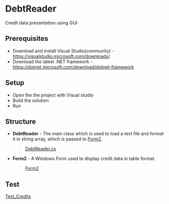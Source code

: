 # DebtReader
Credit data presentation using GUI

## Prerequisites
* Download and install Visual Studio(community) - https://visualstudio.microsoft.com/downloads/
* Download the latest .NET framework - https://dotnet.microsoft.com/download/dotnet-framework

## Setup
* Open the the project with Visual studio
* Build the solution
* Run

## Structure
* **DebtReader** - The main class which is used to load a text file and format it in string array, which is passed to [Form2](https://github.com/MarioDanov/DebtReader/blob/main/Reader/Form2.cs).
  > [DebtReader.cs](https://github.com/MarioDanov/DebtReader/blob/main/Reader/DebtReader.cs)
* **Form2** - A Windows Form used to display credit data in table format.
  > [Form2](https://github.com/MarioDanov/DebtReader/blob/main/Reader/Form2.cs)

## Test
[Test_Credits](https://github.com/MarioDanov/DebtReader/blob/main/Test_Credits.txt)
